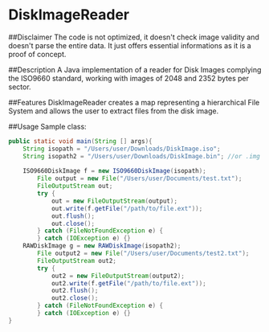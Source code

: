 DiskImageReader
===============

##Disclaimer
The code is not optimized, it doesn't check image validity and doesn't parse the entire data. It just offers essential informations as it is a proof of concept.

##Description
A Java implementation of a reader for Disk Images complying the ISO9660 standard, working with images of 2048 and 2352 bytes per sector.

##Features
DiskImageReader creates a map representing a hierarchical File System and allows the user to extract files from the disk image.

##Usage
Sample class:



```java
public static void main(String [] args){
	String isopath = "/Users/user/Downloads/DiskImage.iso";
	String isopath2 = "/Users/user/Downloads/DiskImage.bin"; //or .img
	
	ISO9660DiskImage f = new ISO9660DiskImage(isopath);
		File output = new File("/Users/user/Documents/test.txt");
		FileOutputStream out;
		try {
			out = new FileOutputStream(output);
			out.write(f.getFile("/path/to/file.ext"));
			out.flush();
			out.close();
		} catch (FileNotFoundException e) {
		} catch (IOException e) {}
	RAWDiskImage g = new RAWDiskImage(isopath2);
		File output2 = new File("/Users/user/Documents/test2.txt");
		FileOutputStream out2;
		try {
			out2 = new FileOutputStream(output2);
			out2.write(f.getFile("/path/to/file.ext"));
			out2.flush();
			out2.close();
		} catch (FileNotFoundException e) {
		} catch (IOException e) {}
}
```
